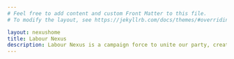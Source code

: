 ```yaml
---
# Feel free to add content and custom Front Matter to this file.
# To modify the layout, see https://jekyllrb.com/docs/themes/#overriding-theme-defaults

layout: nexushome
title: Labour Nexus
description: Labour Nexus is a campaign force to unite our party, create an environment for constructive discourse and bring Labour to Downing Street.
---
```

